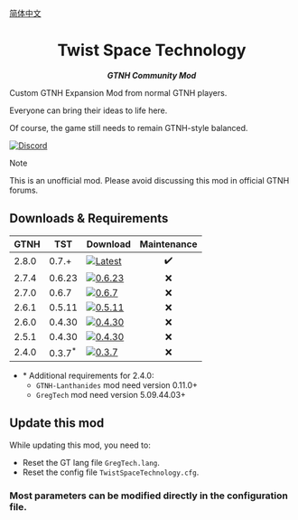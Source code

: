 [简体中文](README.zh.md)

<h1 align="center">Twist Space Technology</h1>
<p align="center"><strong><em>GTNH Community Mod</em></strong></p>

Custom GTNH Expansion Mod from normal GTNH players.

Everyone can bring their ideas to life here.

Of course, the game still needs to remain GTNH-style balanced.

[![Discord](https://img.shields.io/badge/Discord-green?logo=discord)](https://discord.gg/aJS5q2Yspt)

> [!NOTE]
> This is an unofficial mod. Please avoid discussing this mod in official GTNH forums.

## Downloads & Requirements
| GTNH  | TST               | Download                                                                                                                                                       | Maintenance |
|-------|-------------------|----------------------------------------------------------------------------------------------------------------------------------------------------------------|:-----------:|
| 2.8.0  | 0.7.+             | [![Latest](https://img.shields.io/github/v/release/Nxer/Twist-Space-Technology-Mod)](https://github.com/Nxer/Twist-Space-Technology-Mod/releases/latest)       |     ✔️      |
| 2.7.4 | 0.6.23            | [![0.6.23](https://img.shields.io/badge/release-v0.6.23-orange)](https://github.com/Nxer/Twist-Space-Technology-Mod/releases/0.6.23)                           |     ❌      |
| 2.7.0 | 0.6.7             | [![0.6.7](https://img.shields.io/badge/release-v0.6.7-orange)](https://github.com/Nxer/Twist-Space-Technology-Mod/releases/0.6.7)                              |     ❌      |
| 2.6.1 | 0.5.11            | [![0.5.11](https://img.shields.io/badge/release-v0.5.11-orange)](https://github.com/Nxer/Twist-Space-Technology-Mod/releases/tag/0.4.30-GTNH2.6.0-final)       |      ❌      |
| 2.6.0 | 0.4.30            | [![0.4.30](https://img.shields.io/badge/release-v0.4.30_2.6.0-orange)](https://github.com/Nxer/Twist-Space-Technology-Mod/releases/tag/0.4.30-GTNH2.6.0-final) |      ❌      |
| 2.5.1 | 0.4.30            | [![0.4.30](https://img.shields.io/badge/release-v0.4.30_2.5.1-orange)](https://github.com/Nxer/Twist-Space-Technology-Mod/releases/tag/0.4.30-GTNH2.5.1-final) |      ❌      |
| 2.4.0 | 0.3.7<sup>*</sup> | [![0.3.7](https://img.shields.io/badge/release-v0.3.7-orange)](https://github.com/Nxer/Twist-Space-Technology-Mod/releases/tag/0.3.7-TheLast2.4.0Fitted)       |      ❌      |

* \* Additional requirements for 2.4.0:
  - `GTNH-Lanthanides` mod need version 0.11.0+
  - `GregTech` mod need version 5.09.44.03+

## Update this mod
While updating this mod, you need to:
* Reset the GT lang file `GregTech.lang`.
* Reset the config file `TwistSpaceTechnology.cfg`.

### Most parameters can be modified directly in the configuration file.
